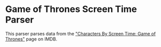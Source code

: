 # Game of Thrones Screen Time Parser
This parser parses data from the ["Characters By Screen Time: Game of Thrones"](http://www.imdb.com/list/ls076752033/) page on IMDB.